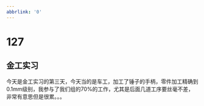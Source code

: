 ```yaml
---
abbrlink: '0'
---
```

# 127

## 金工实习

今天是金工实习的第三天，今天当的是车工，加工了锤子的手柄，零件加工精确到0.1mm级别，我参与了我们组的70%的工作，尤其是后面几道工序要丝毫不差，非常有意思但是很累。。。
